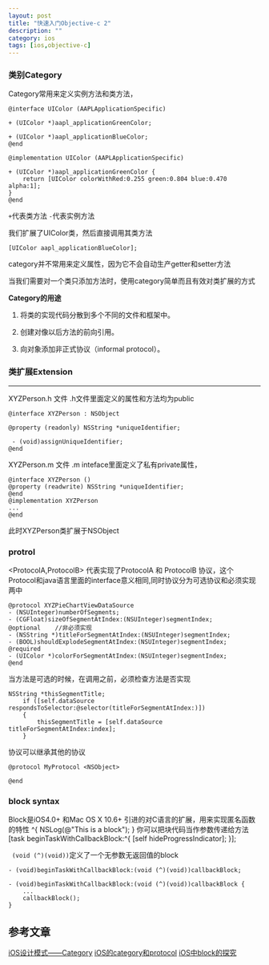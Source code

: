 ```yaml
---
layout: post
title: "快速入门Objective-c 2"
description: ""
category: ios
tags: [ios,objective-c]
---
```


### 类别Category

Category常用来定义实例方法和类方法，

	@interface UIColor (AAPLApplicationSpecific)
	
	+ (UIColor *)aapl_applicationGreenColor;
	
	+ (UIColor *)aapl_applicationBlueColor;
	@end
	
	@implementation UIColor (AAPLApplicationSpecific)

	+ (UIColor *)aapl_applicationGreenColor {
    	return [UIColor colorWithRed:0.255 green:0.804 blue:0.470 alpha:1];
	}	
	@end
	
`+`代表类方法   `-`代表实例方法

我们扩展了UIColor类，然后直接调用其类方法

	[UIColor aapl_applicationBlueColor];
	
category并不常用来定义属性，因为它不会自动生产getter和setter方法

当我们需要对一个类只添加方法时，使用category简单而且有效对类扩展的方式

**Category的用途**

1. 将类的实现代码分散到多个不同的文件和框架中。

2. 创建对像以后方法的前向引用。

3. 向对象添加非正式协议（informal protocol）。



	
### 类扩展Extension
---
XYZPerson.h 文件
.h文件里面定义的属性和方法均为public
	
	@interface XYZPerson : NSObject  		@property (readonly) NSString *uniqueIdentifier;
	 - (void)assignUniqueIdentifier;	@end
	
XYZPerson.m 文件.m inteface里面定义了私有private属性，	
	@interface XYZPerson ()	@property (readwrite) NSString *uniqueIdentifier;	@end	@implementation XYZPerson	...	@end

此时XYZPerson类扩展于NSObject
### protrol
<ProtocolA,ProtocolB> 代表实现了ProtocolA 和 ProtocolB 协议，这个Protocol和java语言里面的interface意义相同,同时协议分为可选协议和必须实现两中
	@protocol XYZPieChartViewDataSource	- (NSUInteger)numberOfSegments;	- (CGFloat)sizeOfSegmentAtIndex:(NSUInteger)segmentIndex;	@optional    //非必须实现	- (NSString *)titleForSegmentAtIndex:(NSUInteger)segmentIndex;	- (BOOL)shouldExplodeSegmentAtIndex:(NSUInteger)segmentIndex;	@required	- (UIColor *)colorForSegmentAtIndex:(NSUInteger)segmentIndex;	@end
当方法是可选的时候，在调用之前，必须检查方法是否实现
	NSString *thisSegmentTitle;	    if ([self.dataSource respondsToSelector:@selector(titleForSegmentAtIndex:)])		{	        thisSegmentTitle = [self.dataSource titleForSegmentAtIndex:index];	    }协议可以继承其他的协议
	@protocol MyProtocol <NSObject>
	@end### block syntax
Block是iOS4.0+ 和Mac OS X 10.6+ 引进的对C语言的扩展，用来实现匿名函数的特性	^{	     NSLog(@"This is a block");	}
你可以把块代码当作参数传递给方法
	[task beginTaskWithCallbackBlock:^{	        [self hideProgressIndicator];	}];

` (void (^)(void))`定义了一个无参数无返回值的block

	- (void)beginTaskWithCallbackBlock:(void (^)(void))callbackBlock;
	
	- (void)beginTaskWithCallbackBlock:(void (^)(void))callbackBlock {	    ...	    callbackBlock();	}



参考文章
---
[iOS设计模式——Category](http://blog.csdn.net/lovefqing/article/details/8289851)
[iOS的category和protocol](http://www.2cto.com/kf/201402/280727.html)
[iOS中block的探究](http://www.cocoachina.com/newbie/basic/2012/0718/4462.html)
